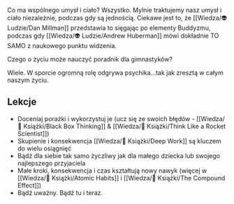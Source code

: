 Co ma wspólnego umysł i ciało? Wszystko. Mylnie traktujemy nasz umysł i ciało niezależnie, podczas gdy są jednością. Ciekawe jest to, że [[Wiedza/👽 Ludzie/Dan Millman]] przedstawia to sięgając po elementy Buddyzmu, podczas gdy [[Wiedza/👽 Ludzie/Andrew Huberman]] mówi dokładnie TO SAMO z naukowego punktu widzenia. 

Czego o życiu może nauczyć poradnik dla gimnastyków? 

Wiele. W sporcie ogromną rolę odgrywa psychika...tak jak zresztą w całym naszym życiu.

## Lekcje
- Doceniaj porażki i wykorzystuj je (ucz się ze swoich błędów - [[Wiedza/📖 Książki/Black Box Thinking]] & [[Wiedza/📖 Książki/Think Like a Rocket Scientist]])
- Skupienie i konsekwencja [[Wiedza/📖 Książki/Deep Work]] są kluczem do wielu osiągnięć
- Bądź dla siebie tak samo życzliwy jak dla małego dziecka lub swojego najlepszego przyjaciela
- Małe kroki, konsekwencja i czas kształtują nowy nawyk (więcej w [[Wiedza/📖 Książki/Atomic Habits]] i [[Wiedza/📖 Książki/The Compound Effect]])
- Bądź uważny. Bądź tu i teraz.